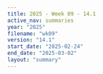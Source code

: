 ```yaml
---
title: 2025 - Week 09 - 14.1
active_nav: summaries
year: "2025"
filename: "wk09"
version: "14.1"
start_date: "2025-02-24"
end_date: "2025-03-02"
layout: "summary"
---
```

